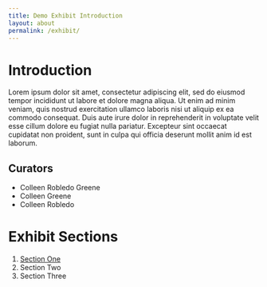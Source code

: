 ```yaml
---
title: Demo Exhibit Introduction
layout: about
permalink: /exhibit/
---
```

# Introduction

Lorem ipsum dolor sit amet, consectetur adipiscing elit, sed do eiusmod tempor incididunt ut labore et dolore magna aliqua. Ut enim ad minim veniam, quis nostrud exercitation ullamco laboris nisi ut aliquip ex ea commodo consequat. Duis aute irure dolor in reprehenderit in voluptate velit esse cillum dolore eu fugiat nulla pariatur. Excepteur sint occaecat cupidatat non proident, sunt in culpa qui officia deserunt mollit anim id est laborum.

## Curators

- Colleen Robledo Greene
- Colleen Greene
- Colleen Robledo

# Exhibit Sections

1. [Section One](../section-one.html)
2. Section Two
3. Section Three
